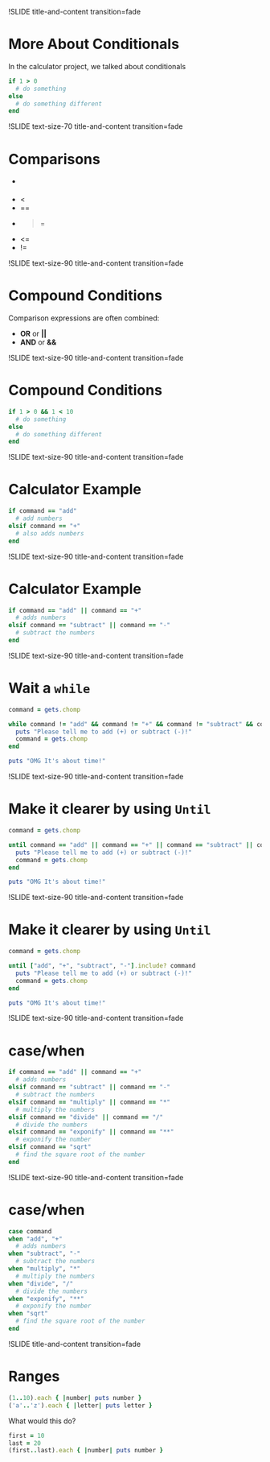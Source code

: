 !SLIDE title-and-content transition=fade

More About Conditionals
=======================

In the calculator project, we talked about conditionals

```ruby
if 1 > 0
  # do something
else 
  # do something different
end
```

!SLIDE text-size-70 title-and-content transition=fade

Comparisons
===========

+ > 
+ <
+ ==
+ >=
+ <=
+ !=

!SLIDE text-size-90 title-and-content transition=fade

Compound Conditions
===================

Comparison expressions are often combined:

+ **OR** or **||**
+ **AND** or **&&**

!SLIDE text-size-90 title-and-content transition=fade

Compound Conditions
===================

```ruby
if 1 > 0 && 1 < 10
  # do something
else 
  # do something different
end
```

!SLIDE text-size-90 title-and-content transition=fade

Calculator Example
===================

```ruby
if command == "add"
  # add numbers
elsif command == "+"
  # also adds numbers
end
```

!SLIDE text-size-90 title-and-content transition=fade

Calculator Example
==================

```ruby
if command == "add" || command == "+"
  # adds numbers
elsif command == "subtract" || command == "-"
  # subtract the numbers
end
```

!SLIDE text-size-90 title-and-content transition=fade

Wait a ```while```
=============

```ruby
command = gets.chomp

while command != "add" && command != "+" && command != "subtract" && command != "-"
  puts "Please tell me to add (+) or subtract (-)!"
  command = gets.chomp
end

puts "OMG It's about time!"
```


!SLIDE text-size-90 title-and-content transition=fade

Make it clearer by using ```Until```
==================

```ruby
command = gets.chomp

until command == "add" || command == "+" || command == "subtract" || command == "-"
  puts "Please tell me to add (+) or subtract (-)!"
  command = gets.chomp
end

puts "OMG It's about time!"
```

!SLIDE text-size-90 title-and-content transition=fade

Make it clearer by using ```Until```
==================

```ruby
command = gets.chomp

until ["add", "+", "subtract", "-"].include? command
  puts "Please tell me to add (+) or subtract (-)!"
  command = gets.chomp
end

puts "OMG It's about time!"
```

!SLIDE text-size-90 title-and-content transition=fade

case/when
==================

```ruby
if command == "add" || command == "+"
  # adds numbers
elsif command == "subtract" || command == "-"
  # subtract the numbers
elsif command == "multiply" || command == "*"
  # multiply the numbers
elsif command == "divide" || command == "/"
  # divide the numbers
elsif command == "exponify" || command == "**"
  # exponify the number
elsif command == "sqrt"
  # find the square root of the number
end
```

!SLIDE text-size-90 title-and-content transition=fade

case/when
==================

```ruby
case command
when "add", "+"
  # adds numbers
when "subtract", "-"
  # subtract the numbers
when "multiply", "*"
  # multiply the numbers
when "divide", "/"
  # divide the numbers
when "exponify", "**"
  # exponify the number
when "sqrt"
  # find the square root of the number
end
```


!SLIDE title-and-content transition=fade

Ranges
======

```ruby
(1..10).each { |number| puts number }
('a'..'z').each { |letter| puts letter }
```

What would this do?

```ruby
first = 10
last = 20
(first..last).each { |number| puts number }
```

